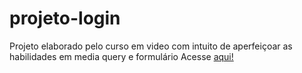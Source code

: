# projeto-login
Projeto elaborado pelo curso em video com intuito de aperfeiçoar as habilidades em media query e formulário
Acesse [aqui!](https://login-hub-net.netlify.app/)
